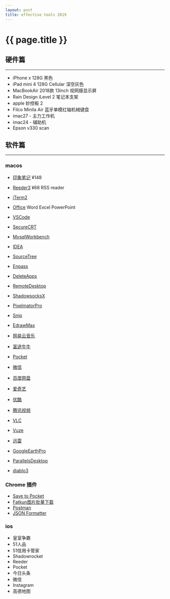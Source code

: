 ```yaml
---
layout: post
title: effective tools 2019
---
```


{{ page.title }}
================

## 硬件篇
-----------------------
* iPhone x 128G 黑色
* iPad mini 4 128G Cellular 深空灰色
* MacBookAir 2018款 13inch 视网膜显示屏
* Rain Design iLevel 2 笔记本支架
* apple 妙控板 2
* Filco Minila Air 蓝牙单模红轴机械键盘
* imac27 - 主力工作机
* imac24 - 辅助机
* Epson v330 scan


## 软件篇
-----------------
### macos
* [印象笔记](https://www.yinxiang.com) ¥148
* [Reeder3](http://reederapp.com/mac) ¥68 RSS reader
* [iTerm2](https://www.iterm2.com)
* [Office](https://www.office.com/) Word Excel PowerPoint
* [VSCode](http://macdown.uranusjr.com)
* [SecureCRT](https://www.vandyke.com/products/securecrt/)
* [MysqlWorkbench](https://dev.mysql.com/downloads/workbench/)
* [IDEA](https://www.jetbrains.com/idea/)
* [SourceTree](https://www.sourcetreeapp.com)
* [Enpass](https://www.enpass.io/)
* [DeleteApps]()
* [RemoteDesktop](https://www.apple.com/remotedesktop/)
* [ShadowsocksX](https://www.emptyus.com/index.php)
* [PixelmatorPro](https://www.pixelmator.com/pro/)
* [Snip](https://snip.qq.com/)
* [EdrawMax](https://www.edrawsoft.com/edraw-max.php)
* [网易云音乐](http://music.163.com/#/download)
* [富途牛牛](https://hk.futu5.com/)
* [Pocket](https://app.getpocket.com/)
* [微信](https://mac.weixin.qq.com/)
* [百度网盘](https://pan.baidu.com)
* [爱奇艺](https://www.iqiyi.com/)
* [优酷](https://www.youku.com/)
* [腾讯视频](https://v.qq.com/)
* [VLC](https://www.videolan.org/)
* [Vuze](https://www.vuze.com/)
* [迅雷](https://www.xunlei.com/)
* [GoogleEarthPro](https://www.google.com/intl/zh-CN_ALL/earth/versions/#earth-pro)

* [ParallelsDesktop](https://www.parallels.com)
* [diablo3](https://us.diablo3.com/en/)

### Chrome 插件
* [Save to Pocket](https://chrome.google.com/webstore/detail/save-to-pocket/niloccemoadcdkdjlinkgdfekeahmflj)
* [Fatkun图片批量下载](https://chrome.google.com/webstore/detail/fatkun-batch-download-ima/nnjjahlikiabnchcpehcpkdeckfgnohf)
* [Postman](https://chrome.google.com/webstore/detail/postman/fhbjgbiflinjbdggehcddcbncdddomop)
* [JSON Formatter](https://chrome.google.com/webstore/detail/json-formatter/bcjindcccaagfpapjjmafapmmgkkhgoa)

### ios
* 皇室争霸
* 51人品
* 51信用卡管家
* Shadowrocket
* Reeder
* Pocket
* 今日头条
* 微信
* Instagram
* 高德地图
